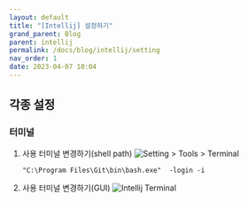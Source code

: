 ```yaml
---
layout: default
title: "[Intellij] 설정하기"
grand_parent: Blog
parent: intellij
permalink: /docs/blog/intellij/setting
nav_order: 1
date: 2023-04-07 10:04
---
```


## 각종 설정

### 터미널
1. 사용 터미널 변경하기(shell path)
    ![Setting > Tools > Terminal](https://user-images.githubusercontent.com/46553770/230526817-64fef330-33fb-486f-8e1c-cd91cf8c04c2.png)
    ```
    "C:\Program Files\Git\bin\bash.exe"  -login -i
    ```
2.  사용 터미널 변경하기(GUI)
    ![Intellij Terminal](https://user-images.githubusercontent.com/46553770/230528744-07aab56d-ef86-4e2d-96af-f11b864ffc27.png)